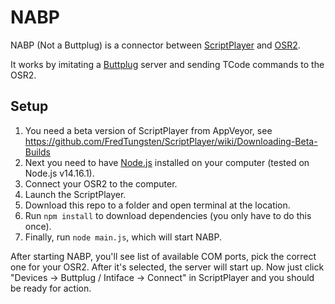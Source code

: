 # NABP
NABP (Not a Buttplug) is a connector between [ScriptPlayer](https://github.com/FredTungsten/ScriptPlayer) and [OSR2](https://www.patreon.com/tempestvr).

It works by imitating a [Buttplug](https://buttplug.io/) server and sending TCode commands to the OSR2.

## Setup
1) You need a beta version of ScriptPlayer from AppVeyor, see https://github.com/FredTungsten/ScriptPlayer/wiki/Downloading-Beta-Builds
2) Next you need to have [Node.js](https://nodejs.org/en/) installed on your computer (tested on Node.js v14.16.1).
3) Connect your OSR2 to the computer.
4) Launch the ScriptPlayer.
5) Download this repo to a folder and open terminal at the location.
6) Run `npm install` to download dependencies (you only have to do this once).
7) Finally, run `node main.js`, which will start NABP.

After starting NABP, you'll see list of available COM ports, pick the correct one for your OSR2. After it's selected, the server will start up.
Now just click "Devices -> Buttplug / Intiface -> Connect" in ScriptPlayer and you should be ready for action.